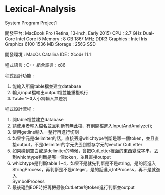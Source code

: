 # Lexical-Analysis
System Program Project1

開發平台: MacBook Pro (Retina, 13-inch, Early 2015)
	 CPU : 2.7 GHz Dual-Core Intel Core i5
	 Memory : 8 GB 1867 MHz DDR3
	 Graphics : Intel Iris Graphics 6100 1536 MB
	 Storage : 256G SSD

開發環境 : MacOs Catalina 
	  IDE : Xcode 11.1

程式語言 : C++
組合語言 : x86

程式設計功能 :  
1.	能輸入所需table檔並建立database
2.	輸入input檔輸出output檔並能重複執行
3.	Table 1~3大小寫輸入無差別

程式設計流程 : 
1.	開table檔並建立database
2.	請使用者輸入檔名並且判斷有無此檔，有則開檔進入InputAndAnalyze();
3.	使用getline輸入一整行再進行切割
4.	如果字元是delimiter的話，直接丟進whichtype判斷是哪一個token，並且直接output，不是delimiter的字元先丟到暫存字元的vector CutLetter
5.	如果碰到空白或是delimiter的時候，會把CutLetter裡面的東西變成字串，丟到whichtype判斷是哪一個token，並且直接output
6.	whichtype是判斷table 1~4，如果不是就先判斷是不是string，是的話進入StringProcess，再判斷是不是integer，是的話進入IntProcess，再不是就進入         
    SymbolProcess
7.	最後碰到EOF時把再把最後CutLetter的token進行判斷並output

